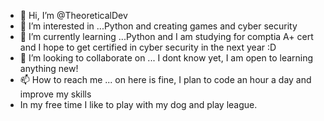 - 👋 Hi, I’m @TheoreticalDev
- 👀 I’m interested in ...Python and creating games and cyber security
- 🌱 I’m currently learning ...Python and I am studying for comptia A+ cert and I hope to get certified in cyber security in the next year :D
- 💞️ I’m looking to collaborate on ... I dont know yet, I am open to learning anything new!
- 📫 How to reach me ... on here is fine, I plan to code an hour a day and improve my skills
- In my free time I like to play with my dog and play league.

<!---
TheoreticalDev/TheoreticalDev is a ✨ special ✨ repository because its `README.md` (this file) appears on your GitHub profile.
You can click the Preview link to take a look at your changes.
--->
